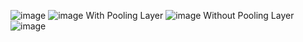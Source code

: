 ![image](https://github.com/Pramod2021-24IT/DL-Projects/assets/95674009/be8e815e-e61c-430a-8f5b-767295ecf707)
![image](https://github.com/Pramod2021-24IT/DL-Projects/assets/95674009/5373b03c-849e-4b49-933e-3fffc06a9c1b)
With Pooling Layer
![image](https://github.com/Pramod2021-24IT/DL-Projects/assets/95674009/334e38e1-9fe3-4b6b-b45f-260c7fa532f1)
Without Pooling Layer
![image](https://github.com/Pramod2021-24IT/DL-Projects/assets/95674009/65b6f32d-2e3e-4d29-b560-37942b431466)
